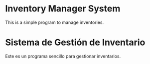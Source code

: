 # Inventory Manager System

This is a simple program to manage inventories.

# Sistema de Gestión de Inventario

Este es un programa sencillo para gestionar inventarios.
